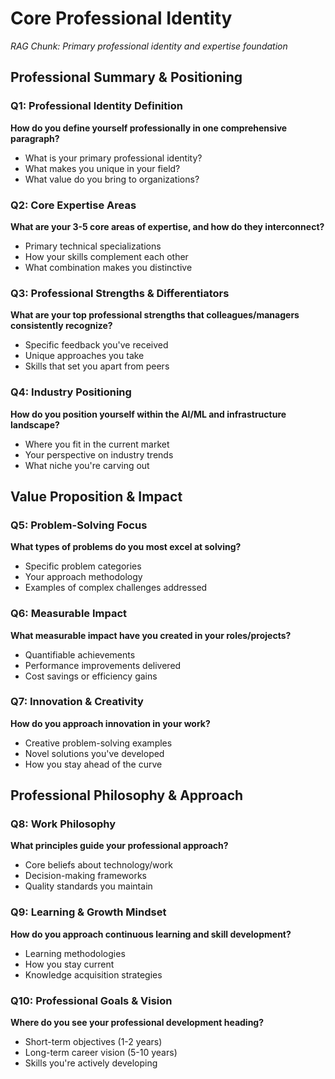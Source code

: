 # Core Professional Identity
*RAG Chunk: Primary professional identity and expertise foundation*

## Professional Summary & Positioning

### Q1: Professional Identity Definition
**How do you define yourself professionally in one comprehensive paragraph?**
- What is your primary professional identity?
- What makes you unique in your field?
- What value do you bring to organizations?

### Q2: Core Expertise Areas
**What are your 3-5 core areas of expertise, and how do they interconnect?**
- Primary technical specializations
- How your skills complement each other
- What combination makes you distinctive

### Q3: Professional Strengths & Differentiators
**What are your top professional strengths that colleagues/managers consistently recognize?**
- Specific feedback you've received
- Unique approaches you take
- Skills that set you apart from peers

### Q4: Industry Positioning
**How do you position yourself within the AI/ML and infrastructure landscape?**
- Where you fit in the current market
- Your perspective on industry trends
- What niche you're carving out

## Value Proposition & Impact

### Q5: Problem-Solving Focus
**What types of problems do you most excel at solving?**
- Specific problem categories
- Your approach methodology
- Examples of complex challenges addressed

### Q6: Measurable Impact
**What measurable impact have you created in your roles/projects?**
- Quantifiable achievements
- Performance improvements delivered
- Cost savings or efficiency gains

### Q7: Innovation & Creativity
**How do you approach innovation in your work?**
- Creative problem-solving examples
- Novel solutions you've developed
- How you stay ahead of the curve

## Professional Philosophy & Approach

### Q8: Work Philosophy
**What principles guide your professional approach?**
- Core beliefs about technology/work
- Decision-making frameworks
- Quality standards you maintain

### Q9: Learning & Growth Mindset
**How do you approach continuous learning and skill development?**
- Learning methodologies
- How you stay current
- Knowledge acquisition strategies

### Q10: Professional Goals & Vision
**Where do you see your professional development heading?**
- Short-term objectives (1-2 years)
- Long-term career vision (5-10 years)
- Skills you're actively developing